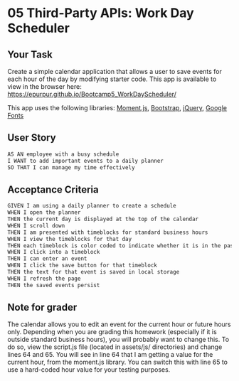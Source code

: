 # 05 Third-Party APIs: Work Day Scheduler

## Your Task

Create a simple calendar application that allows a user to save events for each hour of the day by modifying starter code. This app is available to view in the browser here: https://epurpur.github.io/Bootcamp5_WorkDayScheduler/

This app uses the following libraries: [Moment.js](https://momentjs.com/), [Bootstrap](https://getbootstrap.com/), [jQuery](https://api.jquery.com/), [Google Fonts](https://fonts.google.com/)

## User Story

```md
AS AN employee with a busy schedule
I WANT to add important events to a daily planner
SO THAT I can manage my time effectively
```

## Acceptance Criteria

```md
GIVEN I am using a daily planner to create a schedule
WHEN I open the planner
THEN the current day is displayed at the top of the calendar
WHEN I scroll down
THEN I am presented with timeblocks for standard business hours
WHEN I view the timeblocks for that day
THEN each timeblock is color coded to indicate whether it is in the past, present, or future
WHEN I click into a timeblock
THEN I can enter an event
WHEN I click the save button for that timeblock
THEN the text for that event is saved in local storage
WHEN I refresh the page
THEN the saved events persist
```


## Note for grader
The calendar allows you to edit an event for the current hour or future hours only. Depending when you are grading this homework (especially if it is outside standard business hours), you will probably want to change this. To do so, view the script.js file (located in assets/js/ directories) and change lines 64 and 65. You will see in line 64 that I am getting a value for the current hour, from the moment.js library. You can switch this with line 65 to use a hard-coded hour value for your testing purposes.


